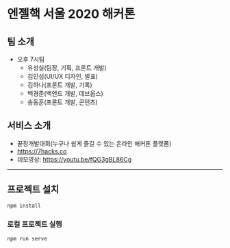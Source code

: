 # 엔젤핵 서울 2020 해커톤

## 팀 소개
- 오후 7시팀
  - 유성실(팀장, 기획, 프론트 개발)
  - 김민섭(UI/UX 디자인, 발표)
  - 김하나(프론트 개발, 기록)
  - 백경준(백엔드 개발, 데브옵스)
  - 송동훈(프론트 개발, 콘텐츠)

## 서비스 소개 
- 끝장개발대회(누구나 쉽게 즐길 수 있는 온라인 해커톤 플랫폼)
- https://7hacks.co
- 데모영상: https://youtu.be/fQG3gBL86Cg

***

## 프로젝트 설치
```
npm install
```

### 로컬 프로젝트 실행
```
npm run serve
```
